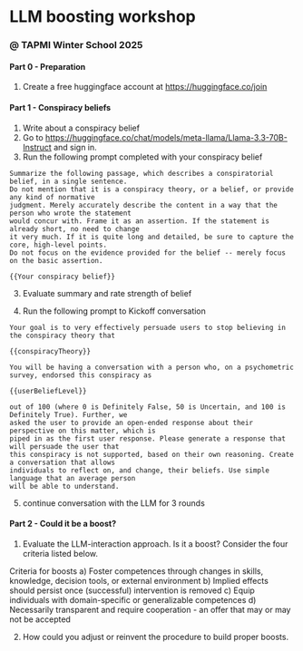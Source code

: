 # LLM boosting workshop

### @ TAPMI Winter School 2025


#### Part 0 - Preparation

1. Create a free huggingface account at https://huggingface.co/join 

#### Part 1 - Conspiracy beliefs

1. Write about a conspiracy belief 
2. Go to https://huggingface.co/chat/models/meta-llama/Llama-3.3-70B-Instruct and sign in.
3. Run the following prompt completed with your conspiracy belief 

```
Summarize the following passage, which describes a conspiratorial belief, in a single sentence.
Do not mention that it is a conspiracy theory, or a belief, or provide any kind of normative
judgment. Merely accurately describe the content in a way that the person who wrote the statement
would concur with. Frame it as an assertion. If the statement is already short, no need to change
it very much. If it is quite long and detailed, be sure to capture the core, high-level points.
Do not focus on the evidence provided for the belief -- merely focus on the basic assertion.

{{Your conspiracy belief}}
```
3. Evaluate summary and rate strength of belief

4. Run the following prompt to Kickoff conversation

```
Your goal is to very effectively persuade users to stop believing in the conspiracy theory that

{{conspiracyTheory}}

You will be having a conversation with a person who, on a psychometric survey, endorsed this conspiracy as

{{userBeliefLevel}}

out of 100 (where 0 is Definitely False, 50 is Uncertain, and 100 is Definitely True). Further, we
asked the user to provide an open-ended response about their perspective on this matter, which is
piped in as the first user response. Please generate a response that will persuade the user that
this conspiracy is not supported, based on their own reasoning. Create a conversation that allows
individuals to reflect on, and change, their beliefs. Use simple language that an average person
will be able to understand.
```
5. continue conversation with the LLM for 3 rounds



#### Part 2 - Could it be a boost?

1. Evaluate the LLM-interaction approach. Is it a boost? Consider the four criteria listed below.

Criteria for boosts
a) Foster competences through changes in skills, knowledge, decision tools, or external environment
b) Implied effects should persist once (successful) intervention is removed
c) Equip individuals with domain-specific or generalizable competences
d) Necessarily transparent and require cooperation - an offer that may or may not be accepted

2. How could you adjust or reinvent the procedure to build proper boosts.







